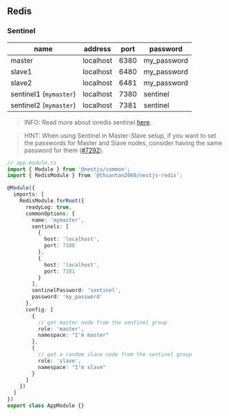 ## Redis

### Sentinel

| name                   | address   | port | password    |
| ---------------------- | --------- | ---- | ----------- |
| master                 | localhost | 6380 | my_password |
| slave1                 | localhost | 6480 | my_password |
| slave2                 | localhost | 6481 | my_password |
| sentinel1 (`mymaster`) | localhost | 7380 | sentinel    |
| sentinel2 (`mymaster`) | localhost | 7381 | sentinel    |

> INFO: Read more about ioredis sentinel [here](https://github.com/luin/ioredis#sentinel).

> HINT: When using Sentinel in Master-Slave setup, if you want to set the passwords for Master and Slave nodes, consider having the same password for them ([#7292](https://github.com/redis/redis/issues/7292)).

```ts
// app.module.ts
import { Module } from '@nestjs/common';
import { RedisModule } from '@thuantan2060/nestjs-redis';

@Module({
  imports: [
    RedisModule.forRoot({
      readyLog: true,
      commonOptions: {
        name: 'mymaster',
        sentinels: [
          {
            host: 'localhost',
            port: 7380
          },
          {
            host: 'localhost',
            port: 7381
          }
        ],
        sentinelPassword: 'sentinel',
        password: 'my_password'
      },
      config: [
        {
          // get master node from the sentinel group
          role: 'master',
          namespace: "I'm master"
        },
        {
          // get a random slave node from the sentinel group
          role: 'slave',
          namespace: "I'm slave"
        }
      ]
    })
  ]
})
export class AppModule {}
```
